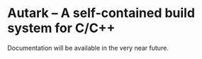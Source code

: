 # Autark – A self-contained build system for C/C++

Documentation will be available in the very near future.
